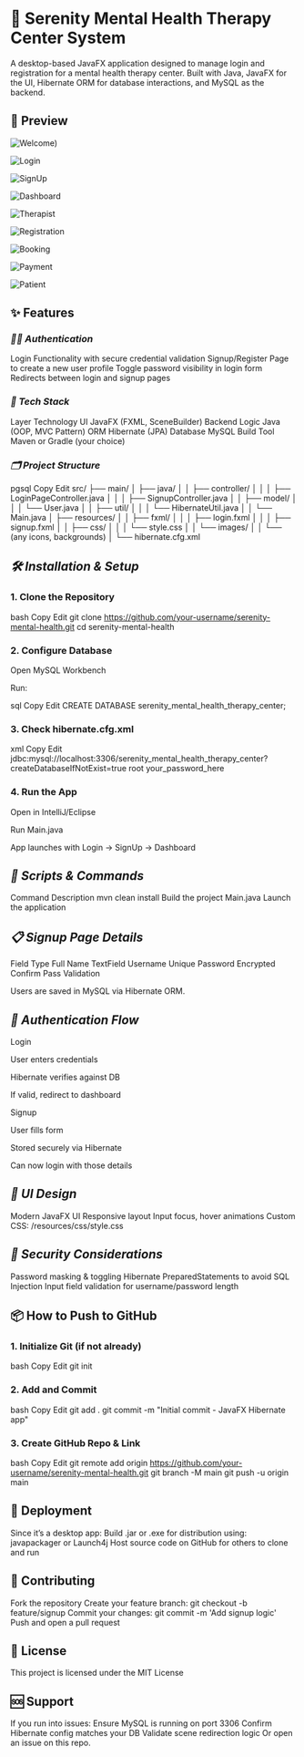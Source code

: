 # **🧠 Serenity Mental Health Therapy Center System**

A desktop-based JavaFX application designed to manage login and registration for a mental health therapy center. Built with Java, JavaFX for the UI, Hibernate ORM for database interactions, and MySQL as the backend.

## **🎯  Preview** 

![Welcome)](https://github.com/user-attachments/assets/9de704a8-3c93-43e2-8f31-720accda1386)

![Login](https://github.com/user-attachments/assets/44d35538-f588-47c6-b533-dbd6221173f5)

![SignUp](https://github.com/user-attachments/assets/143b6552-9a21-4100-a260-1d35b4971567)

![Dashboard](https://github.com/user-attachments/assets/ee8546e5-c192-4a63-9ce1-f375652558c3)

![Therapist](https://github.com/user-attachments/assets/7534823f-72c8-49a2-bacd-a0a773c1bb1a)

![Registration](https://github.com/user-attachments/assets/66a543e4-85d4-4305-b76e-9a7d457ddf8e)

![Booking](https://github.com/user-attachments/assets/5bdaef11-84aa-4318-8236-3c4c2c3bed63)

![Payment](https://github.com/user-attachments/assets/2d48193d-ec6e-4298-8454-45477f2dea0f)

![Patient](https://github.com/user-attachments/assets/4d902767-2645-4c67-bd14-a143a5f4ac4a)


## **✨ Features**

 ### ***🧑‍⚕️ Authentication***
Login Functionality with secure credential validation
Signup/Register Page to create a new user profile
Toggle password visibility in login form
Redirects between login and signup pages

### ***📁 Tech Stack***
Layer	Technology
UI	JavaFX (FXML, SceneBuilder)
Backend Logic	Java (OOP, MVC Pattern)
ORM	Hibernate (JPA)
Database	MySQL
Build Tool	Maven or Gradle (your choice)

### ***🗂️ Project Structure***
pgsql
Copy
Edit
src/
├── main/
│   ├── java/
│   │   ├── controller/
│   │   │   ├── LoginPageController.java
│   │   │   ├── SignupController.java
│   │   ├── model/
│   │   │   └── User.java
│   │   ├── util/
│   │   │   └── HibernateUtil.java
│   │   └── Main.java
│   ├── resources/
│   │   ├── fxml/
│   │   │   ├── login.fxml
│   │   │   ├── signup.fxml
│   │   ├── css/
│   │   │   └── style.css
│   │   └── images/
│   │       └── (any icons, backgrounds)
│   └── hibernate.cfg.xml

## ***🛠️ Installation & Setup***
### **1. Clone the Repository**
bash
Copy
Edit
git clone https://github.com/your-username/serenity-mental-health.git
cd serenity-mental-health
### **2. Configure Database**
Open MySQL Workbench

Run:

sql
Copy
Edit
CREATE DATABASE serenity_mental_health_therapy_center;

### **3. Check hibernate.cfg.xml**
xml
Copy
Edit
<property name="hibernate.connection.url">
    jdbc:mysql://localhost:3306/serenity_mental_health_therapy_center?createDatabaseIfNotExist=true
</property>
<property name="hibernate.connection.username">root</property>
<property name="hibernate.connection.password">your_password_here</property>

### **4. Run the App**
Open in IntelliJ/Eclipse

Run Main.java

App launches with Login → SignUp → Dashboard

## ***🧾 Scripts & Commands***
Command	Description
mvn clean install	Build the project
Main.java	Launch the application

## ***📋 Signup Page Details***
Field	Type
Full Name	TextField
Username	Unique
Password	Encrypted
Confirm Pass	Validation

Users are saved in MySQL via Hibernate ORM.

## ***🧠 Authentication Flow***
Login

User enters credentials

Hibernate verifies against DB

If valid, redirect to dashboard

Signup

User fills form

Stored securely via Hibernate

Can now login with those details

## ***🎨 UI Design***
Modern JavaFX UI
Responsive layout
Input focus, hover animations
Custom CSS: /resources/css/style.css

## ***🔐 Security Considerations***
Password masking & toggling
Hibernate PreparedStatements to avoid SQL Injection
Input field validation for username/password length

## **📦 How to Push to GitHub**
### 1. Initialize Git (if not already)
bash
Copy
Edit
git init
### 2. Add and Commit
bash
Copy
Edit
git add .
git commit -m "Initial commit - JavaFX Hibernate app"
### 3. Create GitHub Repo & Link
bash
Copy
Edit
git remote add origin https://github.com/your-username/serenity-mental-health.git
git branch -M main
git push -u origin main

## **🚀 Deployment**
Since it’s a desktop app:
Build .jar or .exe for distribution using:
javapackager or Launch4j
Host source code on GitHub for others to clone and run

## **🤝 Contributing**
Fork the repository
Create your feature branch: git checkout -b feature/signup
Commit your changes: git commit -m 'Add signup logic'
Push and open a pull request

## **📄 License**
This project is licensed under the MIT License

## **🆘 Support**
If you run into issues:
Ensure MySQL is running on port 3306
Confirm Hibernate config matches your DB
Validate scene redirection logic
Or open an issue on this repo.
